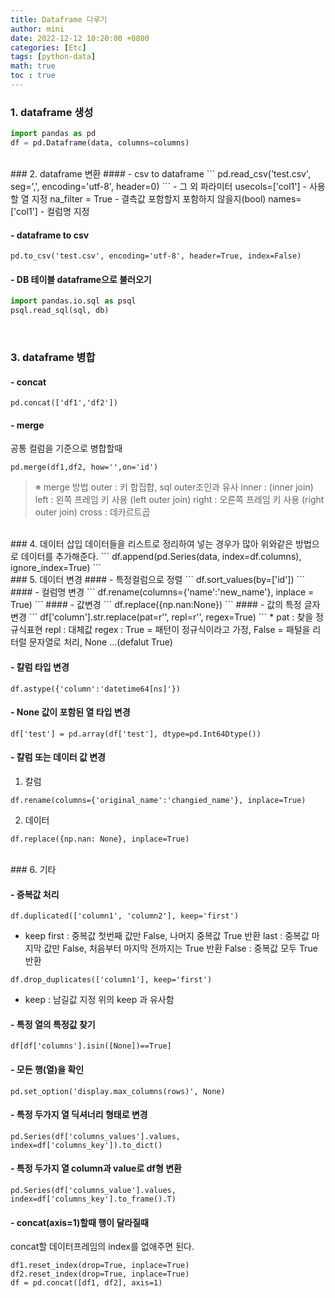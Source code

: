 ```yaml
---
title: Dataframe 다루기
author: mini
date: 2022-12-12 10:20:00 +0800
categories: [Etc]
tags: [python-data]
math: true
toc : true
---
```


### 1. dataframe 생성
```python
import pandas as pd
df = pd.Dataframe(data, columns=columns)
```
<br/>
### 2. dataframe 변환
#### - csv to dataframe
```
pd.read_csv('test.csv', seg=',', encoding='utf-8', header=0)
```
-  그 외 파라미터
	usecols=['col1'] - 사용할 열 지정
	na_filter = True - 결측값 포함할지 포함하지 않을지(bool)
	names=['col1'] - 컬럼명 지정

#### - dataframe to csv
```
pd.to_csv('test.csv', encoding='utf-8', header=True, index=False)
```
#### - DB 테이블 dataframe으로 불러오기
```python
import pandas.io.sql as psql
psql.read_sql(sql, db)
```
<br/>

### 3. dataframe 병합
#### - concat
```
pd.concat(['df1','df2'])
```
#### - merge
공통 컬럼을 기준으로 병합할때
```
pd.merge(df1,df2, how='',on='id')
```
> ※ merge 방법
 	outer : 키 합집합, sql outer조인과 유사
	inner : (inner join)
	left : 왼쪽 프레임 키 사용 (left outer join)
	right : 오른쪽 프레임 키 사용 (right outer join)
	cross : 데카르트곱

<br/>
### 4. 데이터 삽입
데이터들을 리스트로 정리하여 넣는 경우가 많아 위와같은 방법으로 데이터를 추가해준다.
```
df.append(pd.Series(data, index=df.columns), ignore_index=True)
```
<br/>
### 5. 데이터 변경
#### - 특정컬럼으로 정렬
```
df.sort_values(by=['id'])
```
#### - 컬럼명 변경
```
df.rename(columns={'name':'new_name'}, inplace = True)
```
#### - 값변경
```
df.replace({np.nan:None})
```
#### - 값의 특정 글자 변경
```
df['column'].str.replace(pat=r'', repl=r'', regex=True)
```
* pat : 찾을 정규식표현
repl : 대체값
regex : True = 패턴이 정규식이라고 가정, False = 패털을 리터럴 문자열로 처리, None ...(defalut True)


#### - 칼럼 타입 변경
```
df.astype({'column':'datetime64[ns]'})
```
#### - None 값이 포함된 열 타입 변경
```
df['test'] = pd.array(df['test'], dtype=pd.Int64Dtype())
```

#### - 칼럼 또는 데이터 값 변경
 1. 칼럼
```
df.rename(columns={'original_name':'changied_name'}, inplace=True)
```
 2. 데이터
```
df.replace({np.nan: None}, inplace=True)
```

<br/>
### 6. 기타

#### - 중복값 처리
```
df.duplicated(['column1', 'column2'], keep='first')
```
* keep
first : 중복값 첫번째 값만 False, 나머지 중복값 True 반환
last : 중복값 마지막 값만 False, 처음부터 마지막 전까지는 True 반환
False : 중복값 모두 True 반환
```
df.drop_duplicates(['column1'], keep='first')
```
* keep : 남길값 지정
위의 keep 과 유사함

#### - 특정 열의 특정값 찾기
```
df[df['columns'].isin([None])==True]
```
#### - 모든 행(열)을 확인
```
pd.set_option('display.max_columns(rows)', None)
```
#### - 특정 두가지 열 딕셔너리 형태로 변경
```
pd.Series(df['columns_values'].values, index=df['columns_key']).to_dict()
```

#### - 특정 두가지 열 column과 value로 df형 변환
```
pd.Series(df['columns_value'].values, index=df['columns_key'].to_frame().T)
```

#### - concat(axis=1)할때 행이 달라질때
concat할 데이터프레임의 index를 없애주면 된다.
```
df1.reset_index(drop=True, inplace=True)
df2.reset_index(drop=True, inplace=True)
df = pd.concat([df1, df2], axis=1)
```

